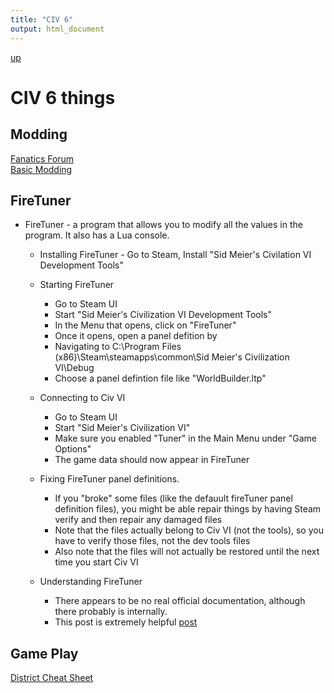 ```yaml
---
title: "CIV 6"
output: html_document
---
```

[up](https://mikewise2718.github.io/markdowndocs/)

# CIV 6 things


## Modding
[Fanatics Forum](https://forums.civfanatics.com/)<br>
[Basic Modding](https://forums.civfanatics.com/threads/lua-basic-modding-guide-for-civ5.533853/)<br>

## FireTuner

* FireTuner - a program that allows you to modify all the values in the program. It also has a Lua console.
  * Installing FireTuner - Go to Steam, Install "Sid Meier's Civilation VI Development Tools"
  * Starting FireTuner 
    *  Go to Steam UI
    *  Start "Sid Meier's Civilization VI Development Tools"
    *   In the Menu that opens, click on "FireTuner"
    *   Once it opens, open a panel defition by
       * Navigating to C:\Program Files (x86)\Steam\steamapps\common\Sid Meier's Civilization VI\Debug
       * Choose a panel defintion file like "WorldBuilder.ltp"
  
  * Connecting to Civ VI
     * Go to Steam UI
     * Start "Sid Meier's Civilization VI"
     * Make sure you  enabled "Tuner" in the Main Menu under "Game Options" 
     * The game data should now appear in FireTuner

   * Fixing FireTuner panel definitions.
      * If you "broke" some files (like the defauult fireTuner panel definition files), you might be able  repair things by having Steam verify and then repair any damaged files
      * Note that the files actually belong to Civ VI (not the tools), so you have to verify those files, not the dev tools files
      * Also note that the files will not actually be restored until the next time you start Civ VI

   * Understanding FireTuner
      * There appears to be no real official documentation, although there probably is internally.
      * This post is extremely helpful [post](https://forums.civfanatics.com/threads/firaxis-live-tuner-helpful-observations.619108/#post-14795122)

## Game Play

   [District Cheat Sheet](https://www.reddit.com/r/civ/comments/58i4eh/civilization_vi_district_cheat_sheet_v30_just/)